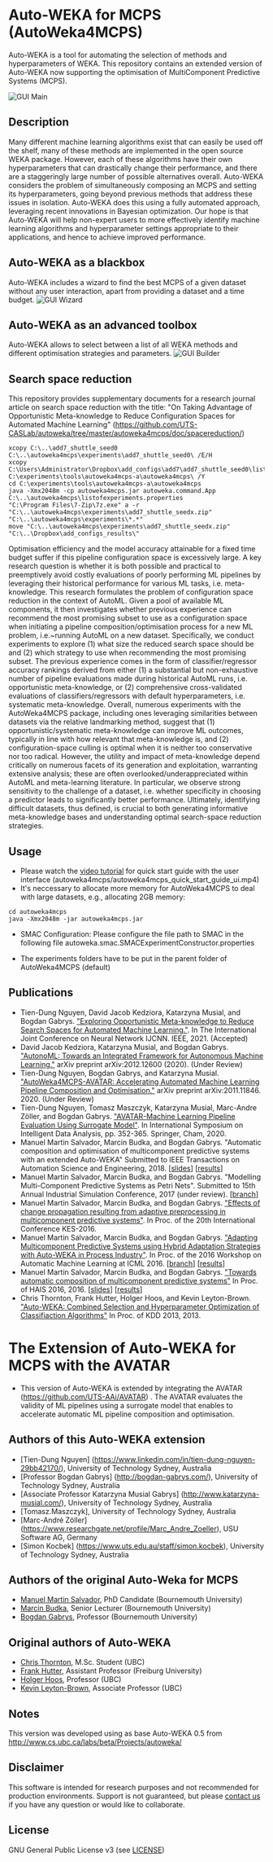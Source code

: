 # Auto-WEKA for MCPS (AutoWeka4MCPS)
Auto-WEKA is a tool for automating the selection of methods and hyperparameters of WEKA. This repository contains an extended version of Auto-WEKA now supporting the optimisation of MultiComponent Predictive Systems (MCPS).

![GUI Main](https://raw.githubusercontent.com/dsibournemouth/autoweka/master/img/GUI-main.png)

## Description
Many different machine learning algorithms exist that can easily be used off the shelf, many of these methods are implemented in the open source WEKA package. However, each of these algorithms have their own hyperparameters that can drastically change their performance, and there are a staggeringly large number of possible alternatives overall. Auto-WEKA considers the problem of simultaneously composing an MCPS and setting its hyperparameters, going beyond previous methods that address these issues in isolation. Auto-WEKA does this using a fully automated approach, leveraging recent innovations in Bayesian optimization. Our hope is that Auto-WEKA will help non-expert users to more effectively identify machine learning algorithms and hyperparameter settings appropriate to their applications, and hence to achieve improved performance.

## Auto-WEKA as a blackbox
Auto-WEKA includes a wizard to find the best MCPS of a given dataset without any user interaction, apart from providing a dataset and a time budget.
![GUI Wizard](https://raw.githubusercontent.com/dsibournemouth/autoweka/master/img/GUI-wizard.png)

## Auto-WEKA as an advanced toolbox
Auto-WEKA allows to select between a list of all WEKA methods and different optimisation strategies and parameters.
![GUI Builder](https://raw.githubusercontent.com/dsibournemouth/autoweka/master/img/GUI-builder.png)

## Search space reduction
This repository provides supplementary documents for a research journal article on search space reduction with the title: "On Taking Advantage of Opportunistic Meta-knowledge to Reduce Configuration Spaces for Automated Machine Learning" (https://github.com/UTS-CASLab/autoweka/tree/master/autoweka4mcps/doc/spacereduction/)

```
xcopy C:\..\add7_shuttle_seed0 C:\..\autoweka4mcps\experiments\add7_shuttle_seed0\ /E/H
xcopy C:\Users\Administrator\Dropbox\add_configs\add7\add7_shuttle_seed0\listofexperiments.properties C:\experiments\tools\autoweka4mcps-a\autoweka4mcps\ /Y
cd C:\experiments\tools\autoweka4mcps-a\autoweka4mcps
java -Xmx2048m -cp autoweka4mcps.jar autoweka.command.App C:\..\autoweka4mcps\listofexperiments.properties
"C:\Program Files\7-Zip\7z.exe" a -r "C:\..\autoweka4mcps\experiments\add7_shuttle_seedx.zip" "C:\..\autoweka4mcps\experiments\*.*"
move "C:\..\autoweka4mcps\experiments\add7_shuttle_seedx.zip" "C:\..\Dropbox\add_configs_results\"
```

Optimisation efficiency and the model accuracy attainable for a fixed time budget suffer if this pipeline configuration space is excessively large.
A key research question is whether it is both possible and practical to preemptively avoid costly evaluations of poorly performing ML pipelines by leveraging their historical performance for various ML tasks, i.e. meta-knowledge.
This research formulates the problem of configuration space reduction in the context of AutoML.
Given a pool of available ML components, it then investigates whether previous experience can recommend the most promising subset to use as a configuration space when initiating a pipeline composition/optimisation process for a new ML problem, i.e.~running AutoML on a new dataset.
Specifically, we conduct experiments to explore (1) what size the reduced search space should be and (2) which strategy to use when recommending the most promising subset.
The previous experience comes in the form of classifier/regressor accuracy rankings derived from either (1) a substantial but non-exhaustive number of pipeline evaluations made during historical AutoML runs, i.e. opportunistic meta-knowledge, or (2) comprehensive cross-validated evaluations of classifiers/regressors with default hyperparameters, i.e. systematic meta-knowledge.
Overall, numerous experiments with the AutoWeka4MCPS package, including ones leveraging similarities between datasets via the relative landmarking method, suggest that (1) opportunistic/systematic meta-knowledge can improve ML outcomes, typically in line with how relevant that meta-knowledge is, and (2) configuration-space culling is optimal when it is neither too conservative nor too radical.
However, the utility and impact of meta-knowledge depend critically on numerous facets of its generation and exploitation, warranting extensive analysis; these are often overlooked/underappreciated within AutoML and meta-learning literature.
In particular, we observe strong sensitivity to the challenge of a dataset, i.e. whether specificity in choosing a predictor leads to significantly better performance.
Ultimately, identifying difficult datasets, thus defined, is crucial to both generating informative meta-knowledge bases and understanding optimal search-space reduction strategies.


## Usage 

* Please watch the [video tutorial](https://github.com/UTS-AAi/autoweka/blob/master/autoweka4mcps/autoweka4mcps_quick_start_guide_ui.mp4) for quick start guide with the user interface (autoweka4mcps/autoweka4mcps_quick_start_guide_ui.mp4)
* It's neccessary to allocate more memory for AutoWeka4MCPS to deal with large datasets, e.g., allocating 2GB memory:
```
cd autoweka4mcps
java -Xmx2048m -jar autoweka4mcps.jar
```

* SMAC Configuration: Please configure the file path to SMAC in the following file autoweka.smac.SMACExperimentConstructor.properties

* The experiments folders have to be put in the parent folder of AutoWeka4MCPS (default)



## Publications
* Tien-Dung Nguyen, David Jacob Kedziora, Katarzyna Musial, and Bogdan Gabrys. ["Exploring Opportunistic Meta-knowledge to Reduce Search Spaces for Automated Machine Learning."](https://arxiv.org/pdf/2105.00282.pdf). In The International Joint Conference on Neural Network IJCNN. IEEE, 2021. (Accepted)
* David Jacob Kedziora, Katarzyna Musial, and Bogdan Gabrys. ["AutonoML: Towards an Integrated Framework for Autonomous Machine Learning."](https://arxiv.org/pdf/2012.12600) arXiv preprint arXiv:2012.12600 (2020). (Under Review)
* Tien-Dung Nguyen, Bogdan Gabrys, and Katarzyna Musial. ["AutoWeka4MCPS-AVATAR: Accelerating Automated Machine Learning Pipeline Composition and Optimisation."](https://arxiv.org/abs/2011.11846) arXiv preprint arXiv:2011.11846. 2020. (Under Review)
* Tien-Dung Nguyen, Tomasz Maszczyk, Katarzyna Musial, Marc-Andre Zöller, and Bogdan Gabrys. ["AVATAR-Machine Learning Pipeline Evaluation Using Surrogate Model"](https://link.springer.com/chapter/10.1007/978-3-030-44584-3_28). In International Symposium on Intelligent Data Analysis, pp. 352-365. Springer, Cham, 2020.
* Manuel Martin Salvador, Marcin Budka, and Bogdan Gabrys. "Automatic composition and optimisation of multicomponent predictive systems with an extended Auto-WEKA" Submitted to IEEE Transactions on Automation Science and Engineering, 2018. [[slides](http://www.slideshare.net/draxus/automating-machine-learning-is-it-feasible-62661182)] [[results](https://github.com/dsibournemouth/autoweka/tree/master/results)]
 * Manuel Martin Salvador, Marcin Budka, and Bogdan Gabrys. "Modelling Multi-Component Predictive Systems as Petri Nets". Submitted to 15th Annual Industrial Simulation Conference, 2017 (under review). [[branch](https://github.com/dsibournemouth/autoweka/tree/feature/pnml)]
 * Manuel Martin Salvador, Marcin Budka, and Bogdan Gabrys. ["Effects of change propagation resulting from adaptive preprocessing in multicomponent predictive systems"](http://www.sciencedirect.com/science/article/pii/S187705091632066X). In Proc. of the 20th International Conference KES-2016.
 * Manuel Martin Salvador, Marcin Budka, and Bogdan Gabrys. ["Adapting Multicomponent Predictive Systems using Hybrid Adaptation Strategies with Auto-WEKA in Process Industry"](http://www.jmlr.org/proceedings/papers/v64/salvador_adapting_2016.pdf). In Proc. of the 2016 Workshop on Automatic Machine Learning at ICML 2016. [[branch](https://github.com/dsibournemouth/autoweka/tree/feature/batch-adaptation)] [[results](https://github.com/dsibournemouth/autoweka/tree/feature/batch-adaptation/results)]  
 * Manuel Martin Salvador, Marcin Budka, and Bogdan Gabrys. ["Towards automatic composition of multicomponent predictive systems"](http://link.springer.com/chapter/10.1007%2F978-3-319-32034-2_3) In Proc. of HAIS 2016, 2016. [[slides](http://www.slideshare.net/draxus/towards-automatic-composition-of-multicomponent-predictive-systems)] [[results](https://github.com/dsibournemouth/autoweka/tree/master/results)]
 * Chris Thornton, Frank Hutter, Holger Hoos, and Kevin Leyton-Brown. ["Auto-WEKA: Combined Selection and Hyperparameter Optimization of Classifiaction Algorithms"](https://dl.acm.org/citation.cfm?id=2487629) In Proc. of KDD 2013, 2013.

# The Extension of Auto-WEKA for MCPS with the AVATAR
 * This version of Auto-WEKA is extended by integrating the AVATAR (https://github.com/UTS-AAi/AVATAR) . The AVATAR evaluates the validity of ML pipelines using a surrogate model that enables
to accelerate automatic ML pipeline composition and optimisation.

## Authors of this Auto-WEKA extension
 * [Tien-Dung Nguyen] (https://www.linkedin.com/in/tien-dung-nguyen-29bb42170/), University of Technology Sydney, Australia
 * [Professor Bogdan Gabrys] (http://bogdan-gabrys.com/), University of Technology Sydney, Australia
 * [Associate Professor Katarzyna Musial Gabrys] (http://www.katarzyna-musial.com/), University of Technology Sydney, Australia
 * [Tomasz.Maszczyk], University of Technology Sydney, Australia
 * [Marc-André Zöller] (https://www.researchgate.net/profile/Marc_Andre_Zoeller), USU Software AG, Germany
 * [Simon Kocbek] (https://www.uts.edu.au/staff/simon.kocbek), University of Technology Sydney, Australia

## Authors of the original Auto-Weka for MCPS
 * [Manuel Martin Salvador](http://staffprofiles.bournemouth.ac.uk/display/msalvador), PhD Candidate (Bournemouth University)
 * [Marcin Budka](http://staffprofiles.bournemouth.ac.uk/display/mbudka), Senior Lecturer (Bournemouth University)
 * [Bogdan Gabrys](http://bogdan-gabrys.com), Professor (Bournemouth University)
 
## Original authors of Auto-WEKA
 * [Chris Thornton](http://www.cs.ubc.ca/~cwthornt/), M.Sc. Student (UBC)
 * [Frank Hutter](http://www2.informatik.uni-freiburg.de/~hutter/index.html), Assistant Professor (Freiburg University)
 * [Holger Hoos](http://www.cs.ubc.ca/~hoos/), Professor (UBC)
 * [Kevin Leyton-Brown](http://www.cs.ubc.ca/~kevinlb/), Associate Professor (UBC)
 
## Notes
This version was developed using as base Auto-WEKA 0.5 from http://www.cs.ubc.ca/labs/beta/Projects/autoweka/

## Disclaimer
This software is intended for research purposes and not recommended for production environments. Support is not guaranteed, but please [contact us](https://github.com/dsibournemouth/autoweka/issues) if you have any question or would like to collaborate.

## License
GNU General Public License v3 (see [LICENSE](https://github.com/DraXus/autoweka/blob/master/LICENSE))
